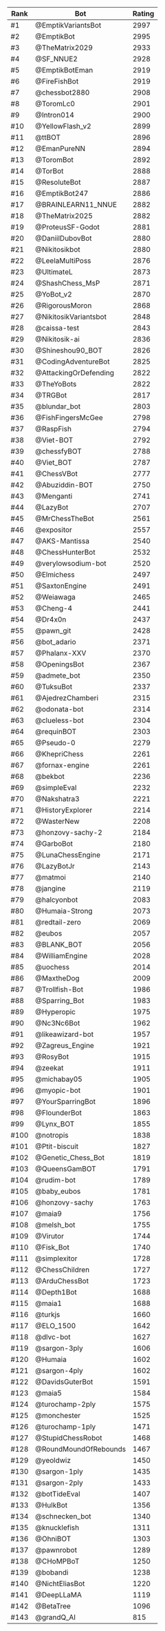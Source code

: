 Rank|Bot|Rating
---|---|---
#1|@EmptikVariantsBot|2997
#2|@EmptikBot|2995
#3|@TheMatrix2029|2933
#4|@SF_NNUE2|2928
#5|@EmptikBotEman|2919
#6|@FireFishBot|2919
#7|@chessbot2880|2908
#8|@ToromLc0|2901
#9|@Intron014|2900
#10|@YellowFlash_v2|2899
#11|@ttBOT|2896
#12|@EmanPureNN|2894
#13|@ToromBot|2892
#14|@TorBot|2888
#15|@ResoluteBot|2887
#16|@EmptikBot247|2886
#17|@BRAINLEARN11_NNUE|2882
#18|@TheMatrix2025|2882
#19|@ProteusSF-Godot|2881
#20|@DaniilDubovBot|2880
#21|@Nikitosikbot|2880
#22|@LeelaMultiPoss|2876
#23|@UltimateL|2873
#24|@ShashChess_MsP|2871
#25|@YoBot_v2|2870
#26|@RigorousMoron|2868
#27|@NikitosikVariantsbot|2848
#28|@caissa-test|2843
#29|@Nikitosik-ai|2836
#30|@Shineshou90_BOT|2826
#31|@CodingAdventureBot|2825
#32|@AttackingOrDefending|2822
#33|@TheYoBots|2822
#34|@TRGBot|2817
#35|@blundar_bot|2803
#36|@FishFingersMcGee|2798
#37|@RaspFish|2794
#38|@Viet-BOT|2792
#39|@chessfyBOT|2788
#40|@Viet_BOT|2787
#41|@ChessVBot|2777
#42|@Abuziddin-BOT|2750
#43|@Menganti|2741
#44|@LazyBot|2707
#45|@MrChessTheBot|2561
#46|@expositor|2557
#47|@AKS-Mantissa|2540
#48|@ChessHunterBot|2532
#49|@verylowsodium-bot|2520
#50|@Elmichess|2497
#51|@SaxtonEngine|2491
#52|@Weiawaga|2465
#53|@Cheng-4|2441
#54|@Dr4x0n|2437
#55|@pawn_git|2428
#56|@bot_adario|2371
#57|@Phalanx-XXV|2370
#58|@OpeningsBot|2367
#59|@admete_bot|2350
#60|@TuksuBot|2337
#61|@AjedrezChamberi|2315
#62|@odonata-bot|2314
#63|@clueless-bot|2304
#64|@requinBOT|2303
#65|@Pseudo-0|2279
#66|@KhepriChess|2261
#67|@fornax-engine|2261
#68|@bekbot|2236
#69|@simpleEval|2232
#70|@Nakshatra3|2221
#71|@HistoryExplorer|2214
#72|@WasterNew|2208
#73|@honzovy-sachy-2|2184
#74|@GarboBot|2180
#75|@LunaChessEngine|2171
#76|@LazyBotJr|2143
#77|@matmoi|2140
#78|@jangine|2119
#79|@halcyonbot|2083
#80|@Humaia-Strong|2073
#81|@redtail-zero|2069
#82|@eubos|2057
#83|@BLANK_BOT|2056
#84|@WilliamEngine|2028
#85|@uochess|2014
#86|@MaxtheDog|2009
#87|@Trollfish-Bot|1986
#88|@Sparring_Bot|1983
#89|@Hyperopic|1975
#90|@Nc3Nc6Bot|1962
#91|@likeawizard-bot|1957
#92|@Zagreus_Engine|1921
#93|@RosyBot|1915
#94|@zeekat|1911
#95|@michabay05|1905
#96|@myopic-bot|1901
#97|@YourSparringBot|1896
#98|@FlounderBot|1863
#99|@Lynx_BOT|1855
#100|@notropis|1838
#101|@Ptit-biscuit|1827
#102|@Genetic_Chess_Bot|1819
#103|@QueensGamBOT|1791
#104|@rudim-bot|1789
#105|@baby_eubos|1781
#106|@honzovy-sachy|1763
#107|@maia9|1756
#108|@melsh_bot|1755
#109|@Virutor|1744
#110|@Fisk_Bot|1740
#111|@simplexitor|1728
#112|@ChessChildren|1727
#113|@ArduChessBot|1723
#114|@Depth1Bot|1688
#115|@maia1|1688
#116|@turkjs|1660
#117|@ELO_1500|1642
#118|@dlvc-bot|1627
#119|@sargon-3ply|1606
#120|@Humaia|1602
#121|@sargon-4ply|1602
#122|@DavidsGuterBot|1591
#123|@maia5|1584
#124|@turochamp-2ply|1575
#125|@monchester|1525
#126|@turochamp-1ply|1471
#127|@StupidChessRobot|1468
#128|@RoundMoundOfRebounds|1467
#129|@yeoldwiz|1450
#130|@sargon-1ply|1435
#131|@sargon-2ply|1433
#132|@botTideEval|1407
#133|@HulkBot|1356
#134|@schnecken_bot|1340
#135|@knucklefish|1311
#136|@OhniBOT|1303
#137|@pawnrobot|1289
#138|@CHoMPBoT|1250
#139|@bobandi|1238
#140|@NichtEliasBot|1220
#141|@DeepLLaMA|1119
#142|@BetaTree|1096
#143|@grandQ_AI|815

